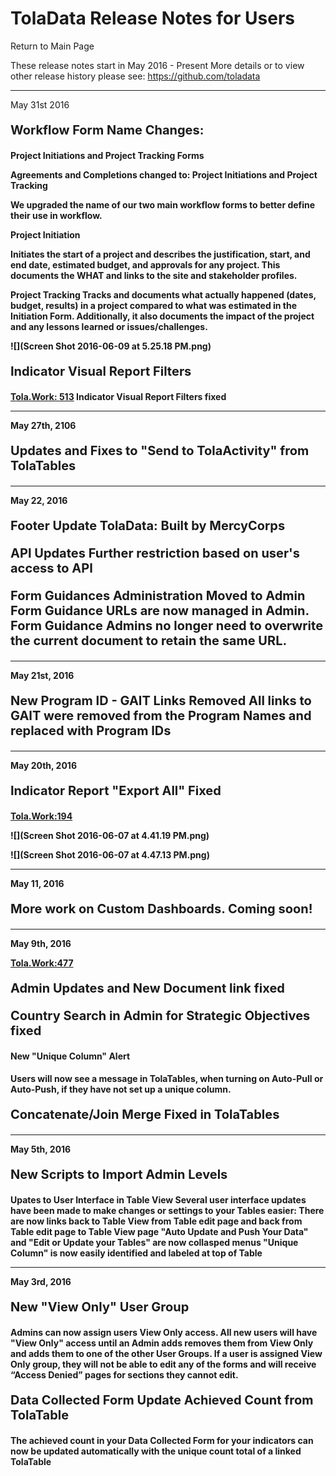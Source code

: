 
# TolaData Release Notes for Users


Return to Main Page

These release notes start in May 2016 - Present
More details or to view other release history please see: https://github.com/toladata



---



May 31st 2016



<p style="font-size:20px"> <b> Workflow Form Name Changes: 

<b> Project Initiations and Project Tracking Forms






Agreements and Completions changed to:
**Project Initiations and Project Tracking**

We upgraded the name of our two main workflow forms to better define their use in workflow. 

**Project Initiation**

Initiates the start of a project and describes the justification, start, and end date, estimated budget, and approvals for any project.  This documents the WHAT and links to the site and stakeholder profiles. 

**Project Tracking**
Tracks and documents what actually happened (dates, budget, results) in a project compared to what was estimated in the Initiation Form. Additionally, it also documents the impact of the project and any lessons learned or issues/challenges. 

![](Screen Shot 2016-06-09 at 5.25.18 PM.png)







<p style="font-size:20px"> <b>Indicator Visual Report Filters

<b>  [Tola.Work: 513](http://tola.work/helpdesk/tickets/513/)
Indicator Visual Report Filters fixed 









---



May 27th, 2106
<p style="font-size:20px"> <b>Updates and Fixes to "Send to TolaActivity" from TolaTables





---


May 22, 2016 
<p style="font-size:20px"> <b>Footer Update 
TolaData: Built by MercyCorps






<p style="font-size:20px"> <b>API Updates
Further restriction based on user's access to API

<p style="font-size:20px"> <b>Form Guidances Administration Moved to Admin
Form Guidance URLs are now managed in Admin. 
Form Guidance Admins no longer need to overwrite the current document to retain the same URL. 


---



May 21st, 2016

<p style="font-size:20px"> <b> New Program ID - GAIT Links Removed
All links to GAIT were removed from the Program Names and replaced with Program IDs



---


 May 20th, 2016

<p style="font-size:20px"> <b> Indicator Report "Export All" Fixed


<b>[Tola.Work:194](http://tola.work/helpdesk/tickets/194/) 






 

![](Screen Shot 2016-06-07 at 4.41.19 PM.png)

![](Screen Shot 2016-06-07 at 4.47.13 PM.png)











---
May 11, 2016


<p style="font-size:20px"> <b> More work on Custom Dashboards. Coming soon!




---
 May 9th, 2016 



<b> [Tola.Work:477](http://tola.work/helpdesk/tickets/477/)

<p style="font-size:20px"> <b> Admin Updates and New Document link fixed


<p style="font-size:20px"> <b> Country Search in Admin for Strategic Objectives fixed


#### New "Unique Column" Alert 


Users will now see a message in TolaTables, when turning on Auto-Pull or Auto-Push, if they have not set up a unique column.


<p style="font-size:20px"> <b> Concatenate/Join Merge Fixed in TolaTables


---
May 5th, 2016




<p style="font-size:20px"> <b> New Scripts to Import Admin Levels



Upates to User Interface in Table View
Several user interface updates have been made to make changes or settings to your Tables easier: 
There are now links back to Table View from Table edit page and back from Table edit page to Table View page
"Auto Update and Push Your Data" and  "Edit or Update your Tables" are now collasped menus
"Unique Column" is now easily identified and labeled at top of Table






---
 May 3rd, 2016




<p style="font-size:20px"> <b> New "View Only" User Group


Admins can now assign users View Only access. All new users will have "View Only" access until an Admin adds removes them from View Only and adds them to one of the other User Groups. If a user is assigned View Only group, they will not be able to edit any of the forms and will receive “Access Denied” pages for sections they cannot edit. 






<p style="font-size:20px"> <b> Data Collected Form Update Achieved Count from TolaTable


The achieved count in your Data Collected Form for your indicators can now be updated automatically with the unique count total of a linked TolaTable






















